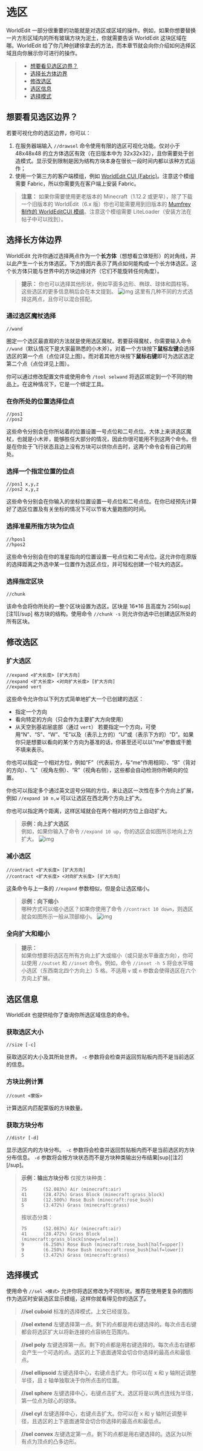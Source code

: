 # 选区

WorldEdit 一部分很重要的功能就是对选区或区域的操作。例如，如果你想要替换一片方形区域内的所有玻璃方块为泥土，你就需要告诉 WorldEdit 这块区域在哪。WorldEdit 给了你几种创建徐拿去的方法，而本章节就会向你介绍如何选择区域且向你展示你可进行的操作。

> * [想要看见选区边界？](usage.regions.selection.md#想要看见选区边界)
> * [选择长方体边界](usage.regions.selection.md#选择长方体边界)
> * [修改选区](usage.regions.selection.md#修改选区)
> * [选区信息](usage.regions.selection.md#选区信息)
> * [选择模式](usage.regions.selection.md#选择模式)

## 想要看见选区边界？

若要可视化你的选区边界，你可以：

1. 在服务器端输入 `//drawsel` 命令使用有限的选区可视化功能。仅对小于 48x48x48 的立方体选区有效（在旧版本中为 32x32x32），且你需要处于创造模式。显示受到限制是因为结构方块本身在很长一段时间内都以该种方式运作；
2. 使用一个第三方的客户端模组，例如 [WorldEdit CUI (Fabric)](https://www.curseforge.com/minecraft/mc-mods/worldeditcui-fabric)。注意这个模组需要 Fabric，所以你需要先在客户端上安装 Fabric。
> **注意：**
> 如果你需要使用更老版本的 Minecraft（1.12.2 或更早），除了下载一个旧版本的 WorldEdit（6.x 版）你也可能需要用到旧版本的 [Mumfrey 制作的 WorldEditCUI 模组](https://www.minecraftforum.net/forums/mapping-and-modding-java-edition/minecraft-mods/1292886-worldeditcui)。注意这个模组需要 LiteLoader（安装方法在帖子中可以找到）。

## 选择长方体边界

WorldEdit 允许你通过选择两点作为一个**长方体**（想想看立体矩形）的对角线，并以此产生一个长方体选区。下方的图片表示了两点如何能构成一个长方体选区。这个长方体只能与世界中的方块边缘对齐（它们不能旋转任何角度）。

> **提示：**
你也可以选择其他形状，例如平面多边形、椭球、球体和圆柱等。这些选区的更多信息稍后会在本文提到。
![img](https://worldedit.enginehub.org/en/latest/_images/cuboid.png)
这里有几种不同的方式选择这两点，且你可以混合搭配。

### 通过选区魔杖选择
```
//wand
```
圈定一个选区最直观的方法就是使用选区魔杖。若要获得魔杖，你需要输入命令 `//wand`（默认情况下是大家最熟悉的小木斧）。对着一个方块按下**鼠标左键**会选择选区的第一个点（点位详见上图）。而对着其他方块按下**鼠标右键**即可为选区选定第二个点（点位详见上图）。

你可以通过修改配置文件或使用命令 `/tool selwand` 将选区绑定到一个不同的物品上。在这种情况下，它是一个绑定工具。

### 在你所处的位置选择位点

```
//pos1
//pos2
```
这些命令分别会在你所站着的位置设置一号点位和二号点位。大体上来讲选区魔杖，也就是小木斧，能够胜任大部分的情况，因此你很可能用不到这两个命令。但是在你处于飞行状态且边上没有方块可以供你点击时，这两个命令会有自己的用处。

### 选择一个指定位置的位点

```
//pos1 x,y,z
//pos2 x,y,z
```
这些命令分别会在你输入的坐标位置设置一号点位和二号点位。在你已经预先计算好了选区位置及有关坐标的情况下可以节省大量跑图的时间。

### 选择准星所指方块为位点

```
//hpos1
//hpos2
```
这些命令分别会在你的准星指向的位置设置一号点位和二号点位。这允许你在原版的选择距离之外选中某一位置作为选区点位，并可轻松创建一个较大的选区。

### 选择指定区块

```
//chunk
```
该命令会将你所处的一整个区块设置为选区。区块是 16*16 且高度为 256[sup][注1][/sup] 格方块的结构。使用命令 `//chunk -s` 则允许你选中已创建选区所处的所有区块。

## 修改选区

### 扩大选区

```
//expand <扩大长度> [扩大方向]
//expand <扩大长度> <对向扩大长度> [扩大方向]
//expand vert
```
这些命令允许你以下列方式简单地扩大一个已创建的选区：
* 指定一个方向
* 看向特定的方向（只会作为主要扩大方向使用）
* 从天空到基岩层底部（通过 `vert`）
若要指定一个方向，可使用“N”、“S”、“W”、“E”以及（表示上方的）“U”或（表示下方的）“D”。如果你只是想要以看向的某个方向为基准的话，你甚至还可以以“me”参数或干脆不填来表示。

你也可以指定一个相对方位，例如“F”（代表前方，与“me”作用相同）、“B”（背对的方向）、“L”（视角左侧）、“R”（视角右侧），这些都会自动检测你所朝向的位置。

你也可以指定多个通过英文逗号分隔的方位，来让选区一次性在多个方向上扩展，例如 `//expand 10 n,w` 可以让选区在西北两个方向上扩大。

你也可以指定两个距离，这样区域就会在两个相对的方位上自动扩大。

> **示例：向上扩大选区**    
> 例如，如果你输入了命令 `//expand 10 up`，你的选区会如图所示地向上方扩大。
> ![img](https://worldedit.enginehub.org/en/latest/_images/expand_up.png)

### 减小选区

```
//contract <扩大长度> [扩大方向]
//contract <扩大长度> <对向扩大长度> [扩大方向]
```

这条命令与上一条的 `//expand` 参数相似，但是会让选区缩小。

> **示例：向下缩小**    
> 哪种方式可以缩小选区？如果你使用了命令 `//contract 10 down`，则选区就会如图所示一般从顶部缩小。
> ![img](https://worldedit.enginehub.org/en/latest/_images/contract_down.png)

### 全向扩大和缩小

> **提示：**    
> 如果你想要将选区在所有方向上扩大或缩小（或只是水平垂直方向），你可以使用 `//outset` 和 `//inset` 命令。例如，命令 `//inset -h 5` 将会水平缩小选区（东西南北四个方向上）5 格。不适用 `v` 或 `n` 参数会使得选区在六个方向上扩展。

## 选区信息

WorldEdit 也提供给你了查询你所选区域信息的命令。

### 获取选区大小

```
//size [-c]
```
获取选区的大小及其所处世界。
`-c` 参数将会检查并返回剪贴板内而不是当前选区的信息。

### 方块比例计算

```
//count <蒙版>
```
计算选区内匹配蒙版的方块数量。

### 获取方块分布

```
//distr [-d]
```
显示选区内的方块分布。
`-c` 参数将会检查并返回剪贴板内而不是当前选区的方块分布信息。
`-d` 参数将会按方块状态而不是方块种类输出分布结果[sup][注2][/sup]。

> **示例：输出方块分布**
> 仅按方块种类：
> ```
> 75      (52.083%) Air (minecraft:air)
> 41      (28.472%) Grass Block (minecraft:grass_block)
> 18      (12.500%) Rose Bush (minecraft:rose_bush)
> 5       (3.472%) Grass (minecraft:grass)
> ```
> 按状态分类：
> ```
> 75      (52.083%) Air (minecraft:air)
> 41      (28.472%) Grass Block (minecraft:grass_block[snowy=false])
> 9       (6.250%) Rose Bush (minecraft:rose_bush[half=upper])
> 9       (6.250%) Rose Bush (minecraft:rose_bush[half=lower])
> 5       (3.472%) Grass (minecraft:grass)
> ```

## 选择模式

使用命令 `//sel <模式>` 允许你将选区修改为不同形状。推荐在使用更复杂的图形作为选区时安装选区显示模组，这样你就看得见你的选区了。

> **//sel cuboid**
> 标准的选择模式，上文已经提及。

> **//sel extend**
> 左键选择第一点。剩下的点都是用右键选择的。每次点击右键都会将选区扩大以将新连接的点容纳在范围内。

> **//sel poly**
> 左键选择第一点。剩下的点都是用右键选择的。每次点击右键都会产生一个可选的点。选区的上下底面通常会切合你选择的最高点和最低点。

> **//sel ellipsoid**
> 左键选择中心，右键点击扩大。你可以在 x 和 y 轴附近调整半径，且 z 轴单独取决于你所点击的位置。

> **//sel sphere**
> 左键选择中心，右键点击扩大。选区将是以两点连线为半径，第一位点为球心的球体。

> **//sel cyl**
> 左键选择中心，右键点击扩大。你可以在 x 和 y 轴附近调整半径，且选区的上下底面通常会切合你选择的最高点和最低点。

> **//sel convex**
> 左键选定第一点。剩下的点都是用右键选择的。选区为以所有点为顶点的凸多边形。

[^1]: 在 1.17+ 洞穴更新的版本之后，该命令所选择的区块仍然不变。

[^2]: 译者注：在带有 -d 参数的情况下，返回的同种方块会以一个状态为一类，例如同一朝向的橡木楼梯，处于同一开关状态的橡木木门等。